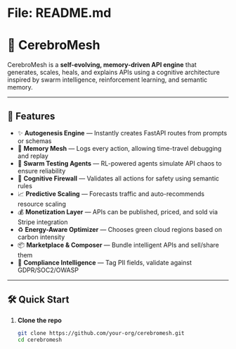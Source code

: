 # File: README.md

# 🧠 CerebroMesh

CerebroMesh is a **self-evolving, memory-driven API engine** that generates, scales, heals, and explains APIs using a cognitive architecture inspired by swarm intelligence, reinforcement learning, and semantic memory.

---

## 🚀 Features

- ✨ **Autogenesis Engine** — Instantly creates FastAPI routes from prompts or schemas
- 🧬 **Memory Mesh** — Logs every action, allowing time-travel debugging and replay
- 🧠 **Swarm Testing Agents** — RL-powered agents simulate API chaos to ensure reliability
- 🔐 **Cognitive Firewall** — Validates all actions for safety using semantic rules
- 📈 **Predictive Scaling** — Forecasts traffic and auto-recommends resource scaling
- 💰 **Monetization Layer** — APIs can be published, priced, and sold via Stripe integration
- ♻️ **Energy-Aware Optimizer** — Chooses green cloud regions based on carbon intensity
- 📦 **Marketplace & Composer** — Bundle intelligent APIs and sell/share them
- 🧾 **Compliance Intelligence** — Tag PII fields, validate against GDPR/SOC2/OWASP

---

## 🛠 Quick Start

1. **Clone the repo**
   ```bash
   git clone https://github.com/your-org/cerebromesh.git
   cd cerebromesh

